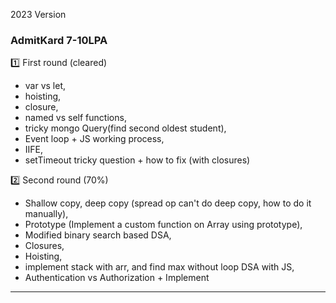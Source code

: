 
2023 Version
### AdmitKard 7-10LPA
1️⃣ First round (cleared)

- var vs let,
- hoisting,
- closure,
- named vs self functions,
- tricky mongo Query(find second oldest student),
- Event loop + JS working process,
- IIFE,
- setTimeout tricky question + how to fix (with closures)

2️⃣ Second round (70%)

- Shallow copy, deep copy (spread op can't do deep copy, how to do it manually),
- Prototype (Implement a custom function on Array using prototype), 
- Modified binary search based DSA,
- Closures,
- Hoisting,
- implement stack with arr, and find max without loop DSA with JS,
- Authentication vs Authorization + Implement

----------------------------------------------------------------------
